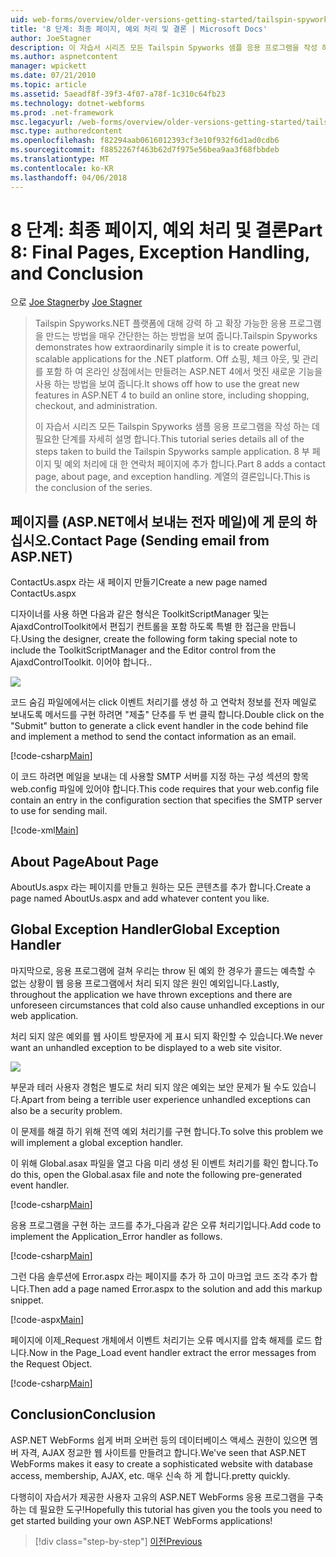 ```yaml
---
uid: web-forms/overview/older-versions-getting-started/tailspin-spyworks/tailspin-spyworks-part-8
title: '8 단계: 최종 페이지, 예외 처리 및 결론 | Microsoft Docs'
author: JoeStagner
description: 이 자습서 시리즈 모든 Tailspin Spyworks 샘플 응용 프로그램을 작성 하는 데 필요한 단계를 자세히 설명 합니다. 8 부 페이지 및 예외에 대 한 연락처 페이지에 추가...
ms.author: aspnetcontent
manager: wpickett
ms.date: 07/21/2010
ms.topic: article
ms.assetid: 5aeadf8f-39f3-4f07-a78f-1c310c64fb23
ms.technology: dotnet-webforms
ms.prod: .net-framework
msc.legacyurl: /web-forms/overview/older-versions-getting-started/tailspin-spyworks/tailspin-spyworks-part-8
msc.type: authoredcontent
ms.openlocfilehash: f82294aab0616012393cf3e10f932f6d1ad0cdb6
ms.sourcegitcommit: f8852267f463b62d7f975e56bea9aa3f68fbbdeb
ms.translationtype: MT
ms.contentlocale: ko-KR
ms.lasthandoff: 04/06/2018
---
```

<a name="part-8-final-pages-exception-handling-and-conclusion"></a><span data-ttu-id="cbb7c-104">8 단계: 최종 페이지, 예외 처리 및 결론</span><span class="sxs-lookup"><span data-stu-id="cbb7c-104">Part 8: Final Pages, Exception Handling, and Conclusion</span></span>
====================
<span data-ttu-id="cbb7c-105">으로 [Joe Stagner](https://github.com/JoeStagner)</span><span class="sxs-lookup"><span data-stu-id="cbb7c-105">by [Joe Stagner](https://github.com/JoeStagner)</span></span>

> <span data-ttu-id="cbb7c-106">Tailspin Spyworks.NET 플랫폼에 대해 강력 하 고 확장 가능한 응용 프로그램을 만드는 방법을 매우 간단한는 하는 방법을 보여 줍니다.</span><span class="sxs-lookup"><span data-stu-id="cbb7c-106">Tailspin Spyworks demonstrates how extraordinarily simple it is to create powerful, scalable applications for the .NET platform.</span></span> <span data-ttu-id="cbb7c-107">Off 쇼핑, 체크 아웃, 및 관리를 포함 하 여 온라인 상점에서는 만들려는 ASP.NET 4에서 멋진 새로운 기능을 사용 하는 방법을 보여 줍니다.</span><span class="sxs-lookup"><span data-stu-id="cbb7c-107">It shows off how to use the great new features in ASP.NET 4 to build an online store, including shopping, checkout, and administration.</span></span>
> 
> <span data-ttu-id="cbb7c-108">이 자습서 시리즈 모든 Tailspin Spyworks 샘플 응용 프로그램을 작성 하는 데 필요한 단계를 자세히 설명 합니다.</span><span class="sxs-lookup"><span data-stu-id="cbb7c-108">This tutorial series details all of the steps taken to build the Tailspin Spyworks sample application.</span></span> <span data-ttu-id="cbb7c-109">8 부 페이지 및 예외 처리에 대 한 연락처 페이지에 추가 합니다.</span><span class="sxs-lookup"><span data-stu-id="cbb7c-109">Part 8 adds a contact page, about page, and exception handling.</span></span> <span data-ttu-id="cbb7c-110">계열의 결론입니다.</span><span class="sxs-lookup"><span data-stu-id="cbb7c-110">This is the conclusion of the series.</span></span>


## <a id="_Toc260221680"></a>  <span data-ttu-id="cbb7c-111">페이지를 (ASP.NET에서 보내는 전자 메일)에 게 문의 하십시오.</span><span class="sxs-lookup"><span data-stu-id="cbb7c-111">Contact Page (Sending email from ASP.NET)</span></span>

<span data-ttu-id="cbb7c-112">ContactUs.aspx 라는 새 페이지 만들기</span><span class="sxs-lookup"><span data-stu-id="cbb7c-112">Create a new page named ContactUs.aspx</span></span>

<span data-ttu-id="cbb7c-113">디자이너를 사용 하면 다음과 같은 형식은 ToolkitScriptManager 및는 AjaxdControlToolkit에서 편집기 컨트롤을 포함 하도록 특별 한 접근을 만듭니다.</span><span class="sxs-lookup"><span data-stu-id="cbb7c-113">Using the designer, create the following form taking special note to include the ToolkitScriptManager and the Editor control from the AjaxdControlToolkit.</span></span> <span data-ttu-id="cbb7c-114">이어야 합니다.</span><span class="sxs-lookup"><span data-stu-id="cbb7c-114">.</span></span>

![](tailspin-spyworks-part-8/_static/image1.jpg)

<span data-ttu-id="cbb7c-115">코드 숨김 파일에에서는 click 이벤트 처리기를 생성 하 고 연락처 정보를 전자 메일로 보내도록 메서드를 구현 하려면 "제출" 단추를 두 번 클릭 합니다.</span><span class="sxs-lookup"><span data-stu-id="cbb7c-115">Double click on the "Submit" button to generate a click event handler in the code behind file and implement a method to send the contact information as an email.</span></span>

[!code-csharp[Main](tailspin-spyworks-part-8/samples/sample1.cs)]

<span data-ttu-id="cbb7c-116">이 코드 하려면 메일을 보내는 데 사용할 SMTP 서버를 지정 하는 구성 섹션의 항목 web.config 파일에 있어야 합니다.</span><span class="sxs-lookup"><span data-stu-id="cbb7c-116">This code requires that your web.config file contain an entry in the configuration section that specifies the SMTP server to use for sending mail.</span></span>

[!code-xml[Main](tailspin-spyworks-part-8/samples/sample2.xml)]

## <a id="_Toc260221681"></a>  <span data-ttu-id="cbb7c-117">About Page</span><span class="sxs-lookup"><span data-stu-id="cbb7c-117">About Page</span></span>

<span data-ttu-id="cbb7c-118">AboutUs.aspx 라는 페이지를 만들고 원하는 모든 콘텐츠를 추가 합니다.</span><span class="sxs-lookup"><span data-stu-id="cbb7c-118">Create a page named AboutUs.aspx and add whatever content you like.</span></span>

## <a id="_Toc260221682"></a>  <span data-ttu-id="cbb7c-119">Global Exception Handler</span><span class="sxs-lookup"><span data-stu-id="cbb7c-119">Global Exception Handler</span></span>

<span data-ttu-id="cbb7c-120">마지막으로, 응용 프로그램에 걸쳐 우리는 throw 된 예외 한 경우가 콜드는 예측할 수 없는 상황이 웹 응용 프로그램에서 처리 되지 않은 원인 예외입니다.</span><span class="sxs-lookup"><span data-stu-id="cbb7c-120">Lastly, throughout the application we have thrown exceptions and there are unforeseen circumstances that cold also cause unhandled exceptions in our web application.</span></span>

<span data-ttu-id="cbb7c-121">처리 되지 않은 예외를 웹 사이트 방문자에 게 표시 되지 확인할 수 있습니다.</span><span class="sxs-lookup"><span data-stu-id="cbb7c-121">We never want an unhandled exception to be displayed to a web site visitor.</span></span>

![](tailspin-spyworks-part-8/_static/image2.jpg)

<span data-ttu-id="cbb7c-122">부문과 테러 사용자 경험은 별도로 처리 되지 않은 예외는 보안 문제가 될 수도 있습니다.</span><span class="sxs-lookup"><span data-stu-id="cbb7c-122">Apart from being a terrible user experience unhandled exceptions can also be a security problem.</span></span>

<span data-ttu-id="cbb7c-123">이 문제를 해결 하기 위해 전역 예외 처리기를 구현 합니다.</span><span class="sxs-lookup"><span data-stu-id="cbb7c-123">To solve this problem we will implement a global exception handler.</span></span>

<span data-ttu-id="cbb7c-124">이 위해 Global.asax 파일을 열고 다음 미리 생성 된 이벤트 처리기를 확인 합니다.</span><span class="sxs-lookup"><span data-stu-id="cbb7c-124">To do this, open the Global.asax file and note the following pre-generated event handler.</span></span>

[!code-csharp[Main](tailspin-spyworks-part-8/samples/sample3.cs)]

<span data-ttu-id="cbb7c-125">응용 프로그램을 구현 하는 코드를 추가\_다음과 같은 오류 처리기입니다.</span><span class="sxs-lookup"><span data-stu-id="cbb7c-125">Add code to implement the Application\_Error handler as follows.</span></span>

[!code-csharp[Main](tailspin-spyworks-part-8/samples/sample4.cs)]

<span data-ttu-id="cbb7c-126">그런 다음 솔루션에 Error.aspx 라는 페이지를 추가 하 고이 마크업 코드 조각 추가 합니다.</span><span class="sxs-lookup"><span data-stu-id="cbb7c-126">Then add a page named Error.aspx to the solution and add this markup snippet.</span></span>

[!code-aspx[Main](tailspin-spyworks-part-8/samples/sample5.aspx)]

<span data-ttu-id="cbb7c-127">페이지에 이제\_Request 개체에서 이벤트 처리기는 오류 메시지를 압축 해제를 로드 합니다.</span><span class="sxs-lookup"><span data-stu-id="cbb7c-127">Now in the Page\_Load event handler extract the error messages from the Request Object.</span></span>

[!code-csharp[Main](tailspin-spyworks-part-8/samples/sample6.cs)]

## <a id="_Toc260221683"></a>  <span data-ttu-id="cbb7c-128">Conclusion</span><span class="sxs-lookup"><span data-stu-id="cbb7c-128">Conclusion</span></span>

<span data-ttu-id="cbb7c-129">ASP.NET WebForms 쉽게 버퍼 오버런 등의 데이터베이스 액세스 권한이 있으면 멤버 자격, AJAX 정교한 웹 사이트를 만들려고 합니다.</span><span class="sxs-lookup"><span data-stu-id="cbb7c-129">We've seen that ASP.NET WebForms makes it easy to create a sophisticated website with database access, membership, AJAX, etc.</span></span> <span data-ttu-id="cbb7c-130">매우 신속 하 게 합니다.</span><span class="sxs-lookup"><span data-stu-id="cbb7c-130">pretty quickly.</span></span>

<span data-ttu-id="cbb7c-131">다행히이 자습서가 제공한 사용자 고유의 ASP.NET WebForms 응용 프로그램을 구축 하는 데 필요한 도구!</span><span class="sxs-lookup"><span data-stu-id="cbb7c-131">Hopefully this tutorial has given you the tools you need to get started building your own ASP.NET WebForms applications!</span></span>

> [!div class="step-by-step"]
> [<span data-ttu-id="cbb7c-132">이전</span><span class="sxs-lookup"><span data-stu-id="cbb7c-132">Previous</span></span>](tailspin-spyworks-part-7.md)

